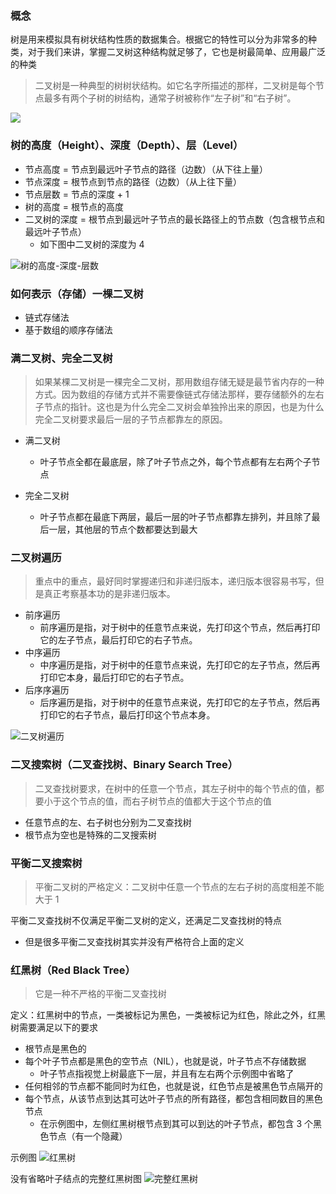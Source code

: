 ### 概念

树是用来模拟具有树状结构性质的数据集合。根据它的特性可以分为非常多的种类，对于我们来讲，掌握二叉树这种结构就足够了，它也是树最简单、应用最广泛的种类

> 二叉树是一种典型的树树状结构。如它名字所描述的那样，二叉树是每个节点最多有两个子树的树结构，通常子树被称作“左子树”和“右子树”。

![](https://i.loli.net/2019/08/18/3HdPxIMFOQv9yEz.jpg)

### 树的高度（Height）、深度（Depth）、层（Level）

- 节点高度 = 节点到最远叶子节点的路径（边数）（从下往上量）
- 节点深度 = 根节点到节点的路径（边数）（从上往下量）
- 节点层数 = 节点的深度 + 1
- 树的高度 = 根节点的高度
- 二叉树的深度 = 根节点到最远叶子节点的最长路径上的节点数（包含根节点和最远叶子节点）
  - 如下图中二叉树的深度为 4

<img :src="$withBase('/树的高度-深度-层数.png')" alt="树的高度-深度-层数" />

### 如何表示（存储）一棵二叉树

- 链式存储法
- 基于数组的顺序存储法

### 满二叉树、完全二叉树

> 如果某棵二叉树是一棵完全二叉树，那用数组存储无疑是最节省内存的一种方式。因为数组的存储方式并不需要像链式存储法那样，要存储额外的左右子节点的指针。这也是为什么完全二叉树会单独拎出来的原因，也是为什么完全二叉树要求最后一层的子节点都靠左的原因。

- 满二叉树
  - 叶子节点全都在最底层，除了叶子节点之外，每个节点都有左右两个子节点
- 完全二叉树

  - 叶子节点都在最底下两层，最后一层的叶子节点都靠左排列，并且除了最后一层，其他层的节点个数都要达到最大

### 二叉树遍历

> 重点中的重点，最好同时掌握递归和非递归版本，递归版本很容易书写，但是真正考察基本功的是非递归版本。

- 前序遍历
  - 前序遍历是指，对于树中的任意节点来说，先打印这个节点，然后再打印它的左子节点，最后打印它的右子节点。
- 中序遍历
  - 中序遍历是指，对于树中的任意节点来说，先打印它的左子节点，然后再打印它本身，最后打印它的右子节点。
- 后序序遍历
  - 后序遍历是指，对于树中的任意节点来说，先打印它的左子节点，然后再打印它的右子节点，最后打印这个节点本身。

<img :src="$withBase('/二叉树遍历.png')" alt="二叉树遍历" />

### 二叉搜索树（二叉查找树、Binary Search Tree）

> 二叉查找树要求，在树中的任意一个节点，其左子树中的每个节点的值，都要小于这个节点的值，而右子树节点的值都大于这个节点的值

- 任意节点的左、右子树也分别为二叉查找树
- 根节点为空也是特殊的二叉搜索树

### 平衡二叉搜索树

> 平衡二叉树的严格定义：二叉树中任意一个节点的左右子树的高度相差不能大于 1

平衡二叉查找树不仅满足平衡二叉树的定义，还满足二叉查找树的特点

- 但是很多平衡二叉查找树其实并没有严格符合上面的定义

### 红黑树（Red Black Tree）

> 它是一种不严格的平衡二叉查找树

定义：红黑树中的节点，一类被标记为黑色，一类被标记为红色，除此之外，红黑树需要满足以下的要求

- 根节点是黑色的
- 每个叶子节点都是黑色的空节点（NIL），也就是说，叶子节点不存储数据
  - 叶子节点指视觉上树最底下一层，并且有左右两个示例图中省略了
- 任何相邻的节点都不能同时为红色，也就是说，红色节点是被黑色节点隔开的
- 每个节点，从该节点到达其可达叶子节点的所有路径，都包含相同数目的黑色节点
  - 在示例图中，左侧红黑树根节点到其可以到达的叶子节点，都包含 3 个黑色节点（有一个隐藏）

示例图
<img :src="$withBase('/红黑树.png')" alt="红黑树" />

没有省略叶子结点的完整红黑树图
<img :src="$withBase('/完整红黑树.jpg')" alt="完整红黑树" />
